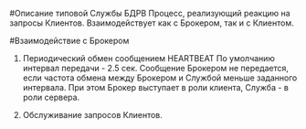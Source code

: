 #Описание типовой Службы БДРВ
Процесс, реализующий реакцию на запросы Клиентов.
Взаимодействует как с Брокером, так и с Клиентом.

#Взаимодействие с Брокером
1. Периодический обмен сообщением HEARTBEAT
По умолчанию интервал передачи - 2.5 сек. Сообщение Брокером не передается, если частота обмена между Брокером и Службой меньше заданного интервала. При этом Брокер выступает в роли клиента, Служба - в роли сервера. 

2. Обслуживание запросов Клиентов.
